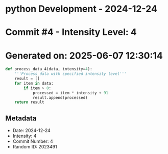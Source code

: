 ﻿# python Development - 2024-12-24
# Commit #4 - Intensity Level: 4
# Generated on: 2025-06-07 12:30:14
```python
def process_data_4(data, intensity=4):
    '''Process data with specified intensity level'''
    result = []
    for item in data:
        if item > 0:
            processed = item * intensity + 91
            result.append(processed)
    return result
```
## Metadata
- Date: 2024-12-24
- Intensity: 4
- Commit Number: 4
- Random ID: 2023491
